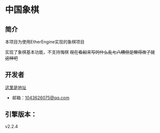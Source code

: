 # 中国象棋

## 简介

本项目为使用EtherEngine实现的象棋项目

实现了象棋基本功能，不支持悔棋
~~现在看起来写的什么乱七八糟但是懒得改了就这样吧~~

## 开发者

[这里是地址](https://github.com/LHR1926)

+ 邮箱：1043626075@qq.com

## 引擎版本：

v2.2.4
